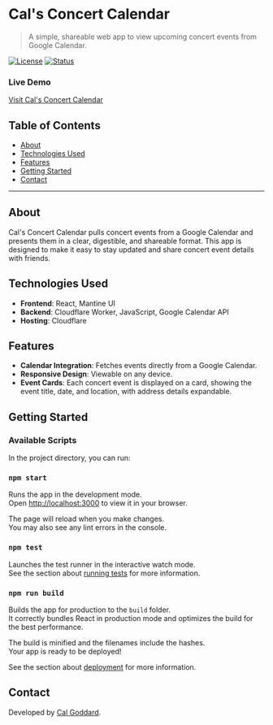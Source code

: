 # Cal's Concert Calendar

> A simple, shareable web app to view upcoming concert events from Google Calendar.

[![License](https://img.shields.io/badge/license-MIT-blue.svg)](LICENSE)
[![Status](https://img.shields.io/badge/status-active-success.svg)](https://www.calgod.com/)

### Live Demo
[Visit Cal's Concert Calendar](https://www.calgod.com/)

## Table of Contents

- [About](#about)
- [Technologies Used](#technologies-used)
- [Features](#features)
- [Getting Started](#getting-started)
- [Contact](#contact)

---

## About

Cal's Concert Calendar pulls concert events from a Google Calendar and presents them in a clear, digestible, and shareable format. This app is designed to make it easy to stay updated and share concert event details with friends.

## Technologies Used

- **Frontend**: React, Mantine UI
- **Backend**: Cloudflare Worker, JavaScript, Google Calendar API
- **Hosting**: Cloudflare

## Features

- **Calendar Integration**: Fetches events directly from a Google Calendar.
- **Responsive Design**: Viewable on any device.
- **Event Cards**: Each concert event is displayed on a card, showing the event title, date, and location, with address details expandable.

## Getting Started

### Available Scripts

In the project directory, you can run:

### `npm start`

Runs the app in the development mode.\
Open [http://localhost:3000](http://localhost:3000) to view it in your browser.

The page will reload when you make changes.\
You may also see any lint errors in the console.

### `npm test`

Launches the test runner in the interactive watch mode.\
See the section about [running tests](https://facebook.github.io/create-react-app/docs/running-tests) for more information.

### `npm run build`

Builds the app for production to the `build` folder.\
It correctly bundles React in production mode and optimizes the build for the best performance.

The build is minified and the filenames include the hashes.\
Your app is ready to be deployed!

See the section about [deployment](https://facebook.github.io/create-react-app/docs/deployment) for more information.

## Contact

Developed by [Cal Goddard](mailto:me@calgod.com).


